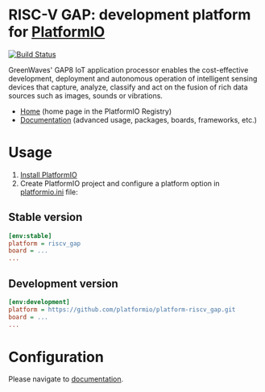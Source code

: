 # RISC-V GAP: development platform for [PlatformIO](https://platformio.org)

[![Build Status](https://github.com/platformio/platform-riscv_gap/workflows/Examples/badge.svg)](https://github.com/platformio/platform-riscv_gap/actions)

GreenWaves' GAP8 IoT application processor enables the cost-effective development, deployment and autonomous operation of intelligent sensing devices that capture, analyze, classify and act on the fusion of rich data sources such as images, sounds or vibrations.

* [Home](https://registry.platformio.org/platforms/platformio/riscv_gap) (home page in the PlatformIO Registry)
* [Documentation](https://docs.platformio.org/page/platforms/riscv_gap.html) (advanced usage, packages, boards, frameworks, etc.)

# Usage

1. [Install PlatformIO](https://platformio.org)
2. Create PlatformIO project and configure a platform option in [platformio.ini](https://docs.platformio.org/page/projectconf.html) file:

## Stable version

```ini
[env:stable]
platform = riscv_gap
board = ...
...
```

## Development version

```ini
[env:development]
platform = https://github.com/platformio/platform-riscv_gap.git
board = ...
...
```

# Configuration

Please navigate to [documentation](https://docs.platformio.org/page/platforms/riscv_gap.html).
